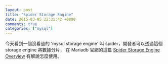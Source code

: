 ```yaml
---
layout: post
title: "Spider Storage Engine"
date: 2015-03-05 22:31:42 +0800
comments: true
categories: ["mysql"]
---
```


<!-- more -->

今天看到一個沒看過的 'mysql storage engine' 叫 spider，開發者可以透過這個 storage engine 將數據分片，
在 Mariadb 官網的這篇 [Spider Storage Engine Overview] 有解說怎麼使用。

[Spider Storage Engine Overview]:https://mariadb.com/kb/en/mariadb/spider-storage-engine-overview/
